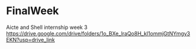 # FinalWeek
Aicte and Shell internship week 3
https://drive.google.com/drive/folders/1o_BXe_lraQo8H_kI1ommjGtNYmgy3EKN?usp=drive_link
